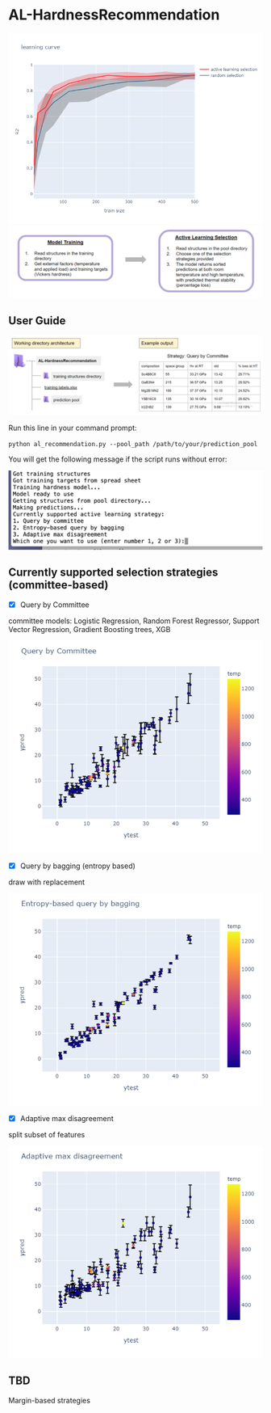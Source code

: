 # AL-HardnessRecommendation

![lc](/lc_1.png)
![overview](/overview.png)

## User Guide

![example](/output.png)

Run this line in your command prompt:

`python al_recommendation.py --pool_path /path/to/your/prediction_pool`

You will get the following message if the script runs without error:

![select](/select_strategy.png)

## Currently supported selection strategies (committee-based)

- [x] Query by Committee

committee models: Logistic Regression, Random Forest Regressor, Support Vector Regression, Gradient Boosting trees, XGB

![qbc](/QBC.png)

- [x] Query by bagging (entropy based)

draw with replacement

![qbb](/qbbagging.png)

- [x] Adaptive max disagreement

split subset of features

![amd](/qbfeatures.png)

## TBD

Margin-based strategies
